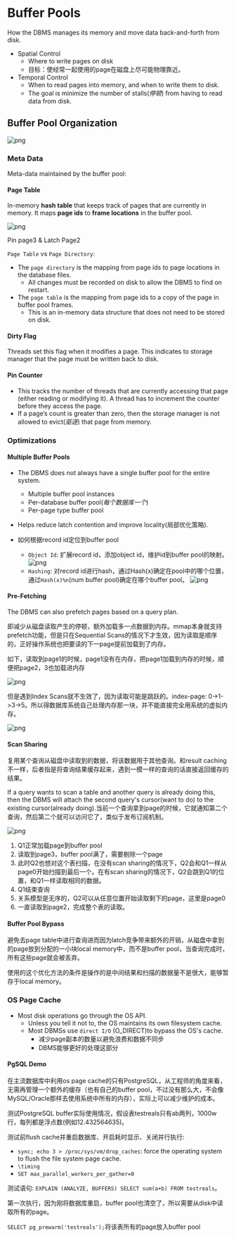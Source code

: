 # Buffer Pools

How the DBMS manages its memory and move data back-and-forth from disk.

- Spatial Control
  - Where to write pages on disk
  - 目标：使经常一起使用的page在磁盘上尽可能物理靠近。
- Temporal Control
  - When to read pages into memory, and when to write them to disk.
  - The goal is minimize the number of stalls(*停顿*) from having to  read data from disk.

## Buffer Pool Organization

![png](CMU445-Buffer-Pools/05-bufferpool_12.JPG)

### Meta Data

Meta-data maintained by the buffer pool:

#### Page Table

In-memory **hash table** that keeps track of pages that are currently in memory. It maps **page ids** to **frame locations** in the buffer pool.

![png](CMU445-Buffer-Pools/05-bufferpool_17.JPG)

Pin page3 & Latch Page2

`Page Table` vs `Page Directory`:

- The `page directory` is the mapping from page ids to page locations in the database files.
  - All changes must be recorded on disk to allow the DBMS to find on restart.
- The `page table` is the mapping from page ids to a  copy of the page in buffer pool frames.
  - This is an in-memory data structure that does not need to be stored on disk.

#### Dirty Flag

Threads set this flag when it modifies a page. This indicates to storage manager that the page must be written back to disk.

#### Pin Counter

- This tracks the number of threads that are currently accessing that page (either reading or modifying it). A thread has to increment the counter before they access the page.
- If a page’s count is greater than zero, then the storage manager is not allowed to evict(*驱逐*) that page from memory.

### Optimizations

#### Multiple Buffer Pools

- The DBMS does not always have a single buffer  pool for the entire system.
  - Multiple buffer pool instances
  - Per-database buffer pool(*每个数据库一个*)
  - Per-page type buffer pool
- Helps reduce latch contention and improve locality(局部优化策略).

- 如何根据record id定位到buffer pool
  - `Object Id`: 扩展record id，添加object id，维护id到buffer pool的映射。
  ![png](CMU445-Buffer-Pools/05-bufferpool%20(2)_22.JPG)
  - `Hashing`: 对record id进行hash，通过Hash(x)确定在pool中的哪个位置，通过`Hash(x)%n`(num buffer pool)确定在哪个buffer pool。
  ![png](CMU445-Buffer-Pools/05-bufferpool%20(2)_23.JPG)

#### Pre-Fetching

The DBMS can also prefetch pages based on a query plan.

即减少从磁盘读取产生的停顿，额外加载多一点数据到内存。mmap本身就支持prefetch功能，但是只在Sequential Scans的情况下才生效，因为读取是顺序的，正好操作系统也把要读的下一page提前加载到了内存。

如下，读取到page1的时候，page1没有在内存，把page1加载到内存的时候，顺便把page2，3也加载进内存

![png](CMU445-Buffer-Pools/20220527123642.png)

但是遇到Index Scans就不生效了，因为读取可能是跳跃的。index-page: 0->1->3->5。所以得数据库系统自己处理内存那一块，并不能直接完全用系统的虚拟内存。

![png](CMU445-Buffer-Pools/20220527124354.png)

#### Scan Sharing

复用某个查询从磁盘中读取到的数据，将该数据用于其他查询。和result caching不一样，后者指是将查询结果缓存起来，遇到一模一样的查询的话直接返回缓存的结果。

If a query wants to scan a table and another query is already doing this, then the DBMS will attach  the second query's cursor(want to do) to the existing cursor(already doing).当前一个查询拿到page的时候，它就通知第二个查询，然后第二个就可以访问它了，类似于发布订阅机制。

![png](CMU445-Buffer-Pools/20220527233628.png)

1. Q1正常加载page到buffer pool
2. 读取到page3，buffer pool满了，需要剔除一个page
3. 此时Q2也想对这个表扫描，在没有scan sharing的情况下，Q2会和Q1一样从page0开始扫描到最后一个。在有scan sharing的情况下，Q2会跳到Q1的位置，和Q1一样读取相同的数据。
4. Q1结束查询
5. 关系模型是无序的，Q2可以从任意位置开始读取剩下的page，这里是page0
6. 一直读取到page2，完成整个表的读取。

#### Buffer Pool Bypass

避免去page table中进行查询进而因为latch竞争带来额外的开销，从磁盘中拿到的page放到分配的一小块local memory中，而不是buffer pool，当查询完成时，所有这些page就会被丢弃。

使用的这个优化方法的条件是操作的是中间结果和扫描的数据量不是很大，能够暂存于local memory。

### OS Page Cache

- Most disk operations go through the OS API.
  - Unless you tell it not to, the OS maintains its own filesystem cache.
  - Most DBMSs use `direct I/O` (O_DIRECT)to bypass the OS's cache.
    - 减少page副本的数量以避免浪费和数据不同步
    - DBMS能够更好的处理这部分

#### PgSQL Demo

在主流数据库中利用os page cache的只有PostgreSQL，从工程师的角度来看，无需再管理一个额外的缓存（也有自己的buffer pool，不过没有那么大，不会像MySQL/Oracle那样去使用系统中所有的内存），实际上可以减少维护的成本。

测试PostgreSQL buffer实际使用情况，假设表testreals只有ab两列，1000w行，每列都是浮点数(例如12.432564635)。

测试前flush cache并重启数据库、开启耗时显示、关闭并行执行:

- `sync; echo 3 > /proc/sys/vm/drop_caches`: force the operating system to flush the file system  page cache.
- `\timing`
- `SET max_parallel_workers_per_gather=0`


测试语句: `EXPLAIN (ANALYZE, BUFFERS) SELECT sum(a+b) FROM testreals`。

第一次执行，因为刚将数据库重启，buffer pool也清空了，所以需要从disk中读取所有的page。


`SELECT pg_prewarm('testreals');`将该表所有的page放入buffer pool

